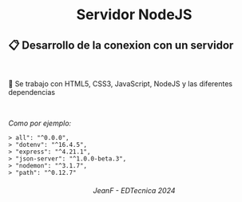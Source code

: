 <div align="center">
<h1 align="center">Servidor NodeJS</h1>
</div>

 ## 📋 Desarrollo de la conexion con un servidor
 <br>
 
 🚀 Se trabajo con HTML5, CSS3, JavaScript, NodeJS y las diferentes dependencias

 <br>

_Como por ejemplo:_
 ```
 > all": "^0.0.0",
 > "dotenv": "^16.4.5",
 > "express": "^4.21.1",
 > "json-server": "^1.0.0-beta.3",
 > "nodemon": "^3.1.7",
 > "path": "^0.12.7"

```


###### <p align="center">JeanF - EDTecnica 2024</p>
